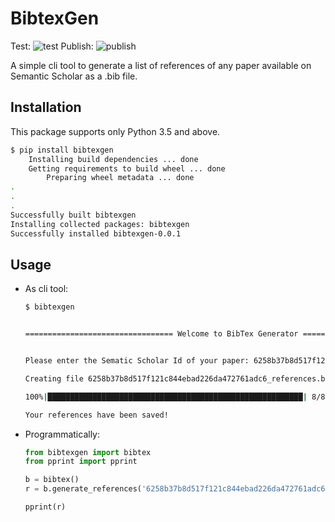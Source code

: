 # BibtexGen

Test: ![test](https://github.com/sdabhi23/bibtexgen/workflows/test/badge.svg)
Publish: ![publish](https://github.com/sdabhi23/bibtexgen/workflows/publish/badge.svg)

A simple cli tool to generate a list of references of any paper available on Semantic Scholar as a .bib file.

## Installation

This package supports only Python 3.5 and above.

```bash
$ pip install bibtexgen
    Installing build dependencies ... done
    Getting requirements to build wheel ... done
        Preparing wheel metadata ... done
.
.
.
Successfully built bibtexgen
Installing collected packages: bibtexgen
Successfully installed bibtexgen-0.0.1
```

## Usage

* As cli tool:

    ```bash
    $ bibtexgen


    ================================= Welcome to BibTex Generator =================================


    Please enter the Sematic Scholar Id of your paper: 6258b37b8d517f121c844ebad226da472761adc6

    Creating file 6258b37b8d517f121c844ebad226da472761adc6_references.bib

    100%|█████████████████████████████████████████████████████████| 8/8 [00:21<00:00,  2.63s/papers]

    Your references have been saved!
    ```

* Programmatically:

    ```python
    from bibtexgen import bibtex
    from pprint import pprint

    b = bibtex()
    r = b.generate_references('6258b37b8d517f121c844ebad226da472761adc6')

    pprint(r)
    ```
